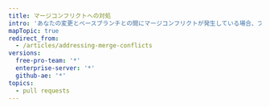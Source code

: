 ```yaml
---
title: マージコンフリクトへの対処
intro: 'あなたの変更とベースブランチとの間にマージコンフリクトが発生している場合、プルリクエストの変更をマージする前にマージコンフリクトに対処しなければなりません。'
mapTopic: true
redirect_from:
  - /articles/addressing-merge-conflicts
versions:
  free-pro-team: '*'
  enterprise-server: '*'
  github-ae: '*'
topics:
  - pull requests
---
```


